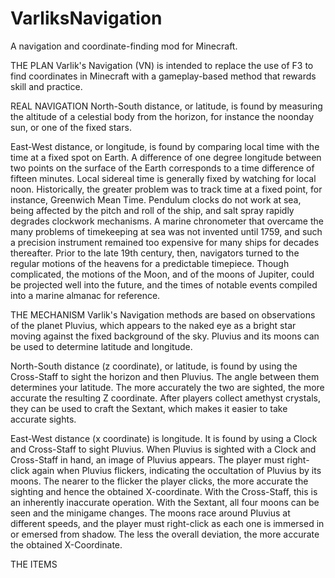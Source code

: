 # VarliksNavigation
A navigation and coordinate-finding mod for Minecraft.

THE PLAN
Varlik's Navigation (VN) is intended to replace the use of F3 to find coordinates in Minecraft with a gameplay-based method that rewards skill and practice.

REAL NAVIGATION
North-South distance, or latitude, is found by measuring the altitude of a celestial body from the horizon, for instance the noonday sun, or one of the fixed stars. 

East-West distance, or longitude, is found by comparing local time with the time at a fixed spot on Earth. A difference of one degree longitude between two points on the surface of the Earth corresponds to a time difference of fifteen minutes. Local sidereal time is generally fixed by watching for local noon. Historically, the greater problem was to track time at a fixed point, for instance, Greenwich Mean Time. Pendulum clocks do not work at sea, being affected by the pitch and roll of the ship, and salt spray rapidly degrades clockwork mechanisms. A marine chronometer that overcame the many problems of timekeeping at sea was not invented until 1759, and such a precision instrument remained too expensive for many ships for decades thereafter. Prior to the late 19th century, then, navigators turned to the regular motions of the heavens for a predictable timepiece. Though complicated, the motions of the Moon, and of the moons of Jupiter, could be projected well into the future, and the times of notable events compiled into a marine almanac for reference. 

THE MECHANISM
Varlik's Navigation methods are based on observations of the planet Pluvius, which appears to the naked eye as a bright star moving against the fixed background of the sky. Pluvius and its moons can be used to determine latitude and longitude.

North-South distance (z coordinate), or latitude, is found by using the Cross-Staff to sight the horizon and then Pluvius. The angle between them determines your latitude. The more accurately the two are sighted, the more accurate the resulting Z coordinate. After players collect amethyst crystals, they can be used to craft the Sextant, which makes it easier to take accurate sights.

East-West distance (x coordinate) is longitude. It is found by using a Clock and Cross-Staff to sight Pluvius. When Pluvius is sighted with a Clock and Cross-Staff in hand, an image of Pluvius appears. The player must right-click again when Pluvius flickers, indicating the occultation of Pluvius by its moons. The nearer to the flicker the player clicks, the more accurate the sighting and hence the obtained X-coordinate. With the Cross-Staff, this is an inherently inaccurate operation. With the Sextant, all four moons can be seen and the minigame changes. The moons race around Pluvius at different speeds, and the player must right-click as each one is immersed in or emersed from shadow. The less the overall deviation, the more accurate the obtained X-Coordinate.

THE ITEMS
